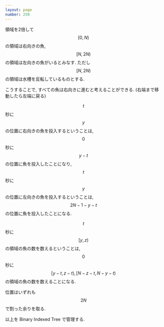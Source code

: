 ```yaml
---
layout: page
number: 259
---
```

領域を2倍して $$ [0, N) $$ の領域は右向きの魚, $$ [N, 2N) $$ の領域は左向きの魚がいるとみなす. ただし $$ [N, 2N) $$ の領域は水槽を反転しているものとする.

こうすることで, すべての魚は右向きに進むと考えることができる. (右端まで移動したら左端に戻る)

$$ t $$ 秒に $$ y $$ の位置に右向きの魚を投入するということは, $$ 0 $$ 秒に $$ y - t $$ の位置に魚を投入したことになり, $$ t $$ 秒に $$ y $$ の位置に左向きの魚を投入するということは, $$ 2N - 1 - y - t $$ の位置に魚を投入したことになる.

$$ t $$ 秒に $$ [y, z) $$ の領域の魚の数を数えるということは, $$ 0 $$ 秒に $$ [y - t, z - t), [N - z - t, N - y - t) $$ の領域の魚の数を数えることになる.

位置はいずれも $$ 2N $$ で割った余りを取る.

以上を Binary Indexed Tree で管理する.
